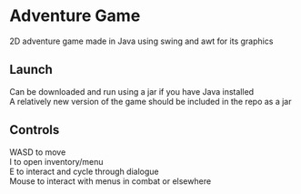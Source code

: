 # Adventure Game
2D adventure game made in Java using swing and awt for its graphics <br>

## Launch
Can be downloaded and run using a jar if you have Java installed <br>
A relatively new version of the game should be included in the repo as a jar <br>

## Controls
WASD to move <br>
I to open inventory/menu <br>
E to interact and cycle through dialogue <br>
Mouse to interact with menus in combat or elsewhere <br>
